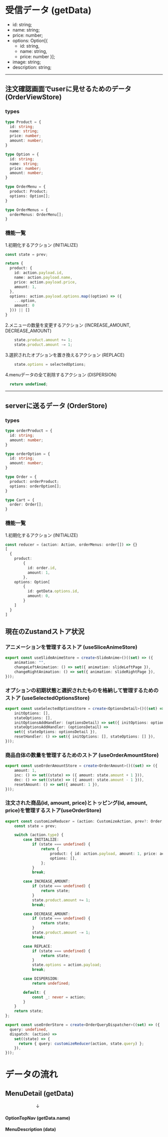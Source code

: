 # 受信データ (getData)
- id: string;
- name: string;
- price: number;
- options: Option[{
  - id: string,
  - name: string,
  - price: number }];
- image: string;
- description: string;

---

## 注文確認画面でuserに見せるためのデータ (OrderViewStore)
### types
```ts
type Product = {
  id: string;
  name: string;
  price: number;
  amount: number;
}

type Option = {
  id: string; 
  name: string;
  price: number;
  amount: number;
}

type OrderMenu = {
  product: Product;
  options: Option[];
}

type OrderMenus = {
  orderMenus: OrderMenu[];
}
```

### 機能一覧
1.初期化するアクション (INITIALIZE)
```ts
const state = prev;

return {
  product: {
    id: action.payload.id,
    name: action.payload.name,
    price: action.payload.price,
    amount: 1,
  },
  options: action.payload.options.map((option) => ({
    ...option,
    amount: 0
  })) || []
}
```

2.メニューの数量を変更するアクション (INCREASE_AMOUNT, DECREASE_AMOUNT)
``` ts
    state.product.amount += 1; 
    state.product.amount -= 1; 
```

3.選択されたオプションを置き換えるアクション (REPLACE)
```ts
    state.options = selectedOptions;
```

4.menuデータの全て削除するアクション (DISPERSION)
```ts
  return undefined;
```

---

## serverに送るデータ (OrderStore)
### types

```ts
type orderProduct = {
  id: string;
  amount: number;
}

type orderOption = {
  id: string;
  amount: number;
}

type Order = {
  product: orderProduct;
  options: orderOption[];
}

type Cart = {
  order: Order[];
}
```

### 機能一覧
1.初期化するアクション (INITIALIZE)
```ts
const reducer = (action: Action, orderMenus: order[]) => {}
[
  {
    product:
        {
          id: order.id,
          amount: 1,
        },
    options: Option[
        {
          id: getData.options.id,
          amount: 0,
        }
    ]
  }
]
```





## 現在のZustandストア状況
### アニメーションを管理するストア (useSliceAnimeStore)
``` ts
export const useSlideAnimeStore = create<SlideAnime>()((set) => ({ 
    animation: "", 
    changeLeftAnimation: () => set({ animation: slideLeftPage }), 
    changeRightAnimation: () => set({ animation: slideRightPage }),
}));
```


### オプションの初期状態と選択されたものを格納して管理するためのストア (useSelectedOptionsStore)
``` ts
export const useSelectedOptionsStore = create<OptionsDetail>()((set) => ({
    initOptions: [],
    stateOptions: [],
    initOptionsAddHandler: (optionsDetail) => set({ initOptions: optionsDetail }),
    stateOptionsAddHandler: (optionsDetail) => 
    set({ stateOptions: optionsDetail }), 
    resetHandler: () => set({ initOptions: [], stateOptions: [] }),
}));
```


### 商品自体の数量を管理するためのストア (useOrderAmountStore)
```ts
export const useOrderAmountStore = create<OrderAmount>()((set) => ({ 
    amount: 1, 
    inc: () => set((state) => ({ amount: state.amount + 1 })), 
    dec: () => set((state) => ({ amount: state.amount - 1 })), 
    resetAmount: () => set({ amount: 1 }),
}));
```


### 注文された商品(id, amount, price)とトッピング(id, amount, price)を管理するストア(useOrderStore)
``` ts 
export const customizeReducer = (action: CustomizeAction, prev?: Order,): Order | undefined => {
    const state = prev;

    switch (action.type) {
        case INITIALIZE:
            if (state === undefined) {
                return {
                    product: { id: action.payload, amount: 1, price: action.price },
                    options: [],
                };
            }
            break;

        case INCREASE_AMOUNT:
            if (state === undefined) {
                return state;
            }
            state.product.amount += 1;
            break;

        case DECREASE_AMOUNT:
            if (state === undefined) {
                return state;
            }
            state.product.amount -= 1;
            break;

        case REPLACE:
            if (state === undefined) {
                return state;
            }
            state.options = action.payload;
            break;

        case DISPERSION: 
            return undefined;

        default: {
            const _: never = action;
        }
    }
    return state;
};

export const useOrderStore = create<OrderQueryDispatcher>((set) => ({
  query: undefined,
  dispatch: (action) =>
    set((state) => {
      return { query: customizeReducer(action, state.query) };
    }),
}));
```


# データの流れ 
## MenuDetail (getData)
　　　　　　　↓
#### OptionTopNav (getData.name)
#### MenuDescription (data)